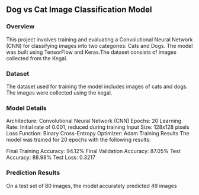 <h2>Dog vs Cat Image Classification Model</h2>

<h3>Overview</h3>

This project involves training and evaluating a Convolutional Neural Network (CNN) for classifying images into two categories: Cats and Dogs. The model was built using TensorFlow and Keras.The dataset consists of images collected from the Kegal.

<h3>Dataset</h3>
The dataset used for training the model includes images of cats and dogs. The images were collected using the kegal.

<h3>Model Details</h3>
Architecture: Convolutional Neural Network (CNN)
Epochs: 20
Learning Rate: Initial rate of 0.001, reduced during training
Input Size: 128x128 pixels
Loss Function: Binary Cross-Entropy
Optimizer: Adam
Training Results
The model was trained for 20 epochs with the following results:

Final Training Accuracy: 94.12%
Final Validation Accuracy: 87.05%
Test Accuracy: 88.98%
Test Loss: 0.3217

<h3>Prediction Results</h3>
On a test set of 80 images, the model accurately predicted 49 images

